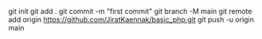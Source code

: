 git init
git add .
git commit -m "first commit"
git branch -M main
git remote add origin https://github.com/JiratKaennak/basic_php.git
git push -u origin main
